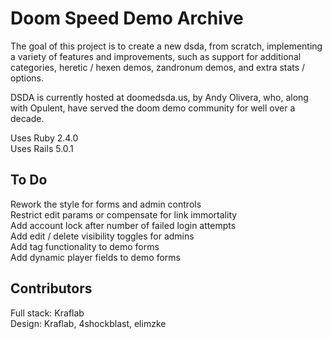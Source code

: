 # Doom Speed Demo Archive

The goal of this project is to create a new dsda, from scratch, implementing
a variety of features and improvements, such as support for additional
categories, heretic / hexen demos, zandronum demos, and extra stats / options.

DSDA is currently hosted at doomedsda.us, by Andy Olivera, who, along with
Opulent, have served the doom demo community for well over a decade.

Uses Ruby  2.4.0  
Uses Rails 5.0.1

## To Do
Rework the style for forms and admin controls  
Restrict edit params or compensate for link immortality  
Add account lock after number of failed login attempts  
Add edit / delete visibility toggles for admins  
Add tag functionality to demo forms  
Add dynamic player fields to demo forms

## Contributors
Full stack: Kraflab  
Design: Kraflab, 4shockblast, elimzke
